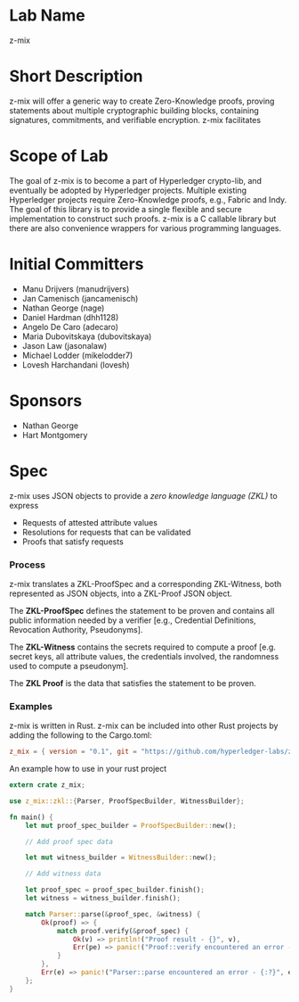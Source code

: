 # Lab Name
z-mix

# Short Description
z-mix will offer a generic way to create Zero-Knowledge proofs, proving statements about multiple cryptographic building blocks, containing signatures, commitments, and verifiable encryption.
z-mix facilitates

# Scope of Lab
The goal of z-mix is to become a part of Hyperledger crypto-lib, and eventually be adopted by Hyperledger projects. Multiple existing Hyperledger projects require Zero-Knowledge proofs, e.g., Fabric and Indy. The goal of this library is to provide a single flexible and secure implementation to construct such proofs.
z-mix is a C callable library but there are also convenience wrappers for various programming languages.

# Initial Committers
* Manu Drijvers (manudrijvers)
* Jan Camenisch (jancamenisch)
* Nathan George (nage)
* Daniel Hardman (dhh1128)
* Angelo De Caro (adecaro)
* Maria Dubovitskaya (dubovitskaya)
* Jason Law (jasonalaw)
* Michael Lodder (mikelodder7)
* Lovesh Harchandani (lovesh)

# Sponsors
* Nathan George
* Hart Montgomery

# Spec
z-mix uses JSON objects to provide a *zero knowledge language (ZKL)* to express

* Requests of attested attribute values
* Resolutions for requests that can be validated
* Proofs that satisfy requests

### Process
z-mix translates a ZKL-ProofSpec and a corresponding ZKL-Witness, both represented as JSON objects, into a ZKL-Proof JSON object.

The **ZKL-ProofSpec** defines the statement to be proven and contains all public information needed by a verifier \[e.g., Credential Definitions, Revocation Authority, Pseudonyms].

The **ZKL-Witness** contains the secrets required to compute a proof \[e.g. secret keys, all attribute values, the credentials involved, the randomness used to compute a pseudonym].

The **ZKL Proof** is the data that satisfies the statement to be proven.

### Examples

z-mix is written in Rust. z-mix can be included into other Rust projects by adding the following to the Cargo.toml:

```toml
z_mix = { version = "0.1", git = "https://github.com/hyperledger-labs/z-mix.git" }
```

An example how to use in your rust project

```rust
extern crate z_mix;

use z_mix::zkl::{Parser, ProofSpecBuilder, WitnessBuilder};

fn main() {
    let mut proof_spec_builder = ProofSpecBuilder::new();

    // Add proof spec data

    let mut witness_builder = WitnessBuilder::new();

    // Add witness data

    let proof_spec = proof_spec_builder.finish();
    let witness = witness_builder.finish();

    match Parser::parse(&proof_spec, &witness) {
        Ok(proof) => {
            match proof.verify(&proof_spec) {
                Ok(v) => println!("Proof result - {}", v),
                Err(pe) => panic!("Proof::verify encountered an error - {:?}", pe)
            }
        },
        Err(e) => panic!("Parser::parse encountered an error - {:?}", e)
    };
}
```

